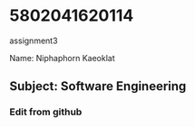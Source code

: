# 5802041620114
assignment3

Name: Niphaphorn Kaeoklat

## Subject: Software Engineering

### Edit from github
